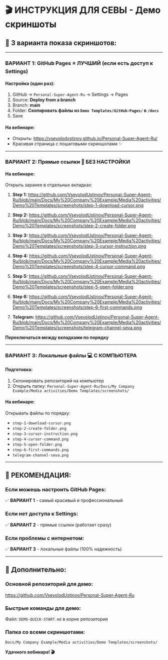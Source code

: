 # 🎬 ИНСТРУКЦИЯ ДЛЯ СЕВЫ - Демо скриншоты

## 🎯 **3 варианта показа скриншотов:**

---

### **ВАРИАНТ 1: GitHub Pages** ⭐ **ЛУЧШИЙ** (если есть доступ к Settings)

#### **Настройка (один раз):**
1. GitHub → `Personal-Super-Agent-Ru` → Settings → Pages
2. Source: **Deploy from a branch** 
3. Branch: **main**
4. Folder: **Скопировать файлы из `Demo Templates/GitHub-Pages/` в `/docs`**
5. Save

#### **На вебинаре:**
- Открыть: https://vsevolodvstinov.github.io/Personal-Super-Agent-Ru/
- Красивая страница с пошаговыми скриншотами ✨

---

### **ВАРИАНТ 2: Прямые ссылки** 🔗 **БЕЗ НАСТРОЙКИ**

#### **На вебинаре:**
Открыть заранее в отдельных вкладках:

1. **Step 1:** https://github.com/VsevolodUstinov/Personal-Super-Agent-Ru/blob/main/Docs/My%20Company%20Example/Media%20activities/Demo%20Templates/screenshots/step-1-download-cursor.png

2. **Step 2:** https://github.com/VsevolodUstinov/Personal-Super-Agent-Ru/blob/main/Docs/My%20Company%20Example/Media%20activities/Demo%20Templates/screenshots/step-2-create-folder.png

3. **Step 3:** https://github.com/VsevolodUstinov/Personal-Super-Agent-Ru/blob/main/Docs/My%20Company%20Example/Media%20activities/Demo%20Templates/screenshots/step-3-cursor-instruction.png

4. **Step 4:** https://github.com/VsevolodUstinov/Personal-Super-Agent-Ru/blob/main/Docs/My%20Company%20Example/Media%20activities/Demo%20Templates/screenshots/step-4-cursor-command.png

5. **Step 5:** https://github.com/VsevolodUstinov/Personal-Super-Agent-Ru/blob/main/Docs/My%20Company%20Example/Media%20activities/Demo%20Templates/screenshots/step-5-open-folder.png

6. **Step 6:** https://github.com/VsevolodUstinov/Personal-Super-Agent-Ru/blob/main/Docs/My%20Company%20Example/Media%20activities/Demo%20Templates/screenshots/step-6-first-commands.png

7. **Telegram:** https://github.com/VsevolodUstinov/Personal-Super-Agent-Ru/blob/main/Docs/My%20Company%20Example/Media%20activities/Demo%20Templates/screenshots/telegram-channel-seva.png

**Переключаться между вкладками по порядку**

---

### **ВАРИАНТ 3: Локальные файлы** 💻 **С КОМПЬЮТЕРА**

#### **Подготовка:**
1. Склонировать репозиторий на компьютер
2. Открыть папку: `Personal-Super-Agent-Ru/Docs/My Company Example/Media activities/Demo Templates/screenshots/`

#### **На вебинаре:**
Открывать файлы по порядку:
- `step-1-download-cursor.png`
- `step-2-create-folder.png` 
- `step-3-cursor-instruction.png`
- `step-4-cursor-command.png`
- `step-5-open-folder.png`
- `step-6-first-commands.png`
- `telegram-channel-seva.png`

---

## 🎪 **РЕКОМЕНДАЦИЯ:**

### **Если можешь настроить GitHub Pages:**
✅ **ВАРИАНТ 1** - самый красивый и профессиональный

### **Если нет доступа к Settings:**
✅ **ВАРИАНТ 2** - прямые ссылки (работает сразу)

### **Если проблемы с интернетом:**
✅ **ВАРИАНТ 3** - локальные файлы (100% надежность)

---

## 🚀 **Дополнительно:**

### **Основной репозиторий для демо:**
https://github.com/VsevolodUstinov/Personal-Super-Agent-Ru

### **Быстрые команды для демо:**
Файл: `DEMO-QUICK-START.md` в корне репозитория

### **Папка со всеми скриншотами:**
`Docs/My Company Example/Media activities/Demo Templates/screenshots/`

**Удачного вебинара! 🎬**
